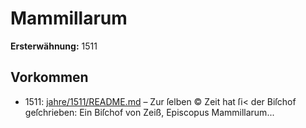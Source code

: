 # Mammillarum

**Ersterwähnung:** 1511

## Vorkommen
- 1511: [jahre/1511/README.md](../jahre/1511/README.md) – Zur ſelben ©
Zeit hat ſi< der Biſchof geſchrieben: Ein Biſchof von
Zeiß, Episcopus Mammillarum...
